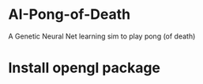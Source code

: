 # AI-Pong-of-Death
A Genetic Neural Net learning sim to play pong (of death)
# Install opengl package

